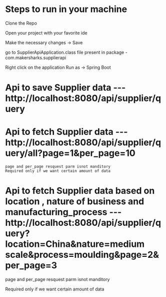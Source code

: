 # Steps to run in your machine
  Clone the Repo
  
  Open your project with your favorite ide
  
  Make the necessary changes -> Save
  
  go to SupplierApiApplication.class file present in package - com.makersharks.supplierapi
  
  Right click on the application Run as -> Spring Boot

# Api to save Supplier data ---  http://localhost:8080/api/supplier/query
# Api to fetch Supplier data --- http://localhost:8080/api/supplier/query/all?page=1&per_page=10
    page and per_page resquest parm isnot manditory 
    Required only if we want certain amount of data 
# Api to fetch Supplier data based on location , nature of business and manufacturing_process --- http://localhost:8080/api/supplier/query?location=China&nature=medium scale&process=moulding&page=2&per_page=3
  page and per_page resquest parm isnot manditory 
  
  Required only if we want certain amount of data

